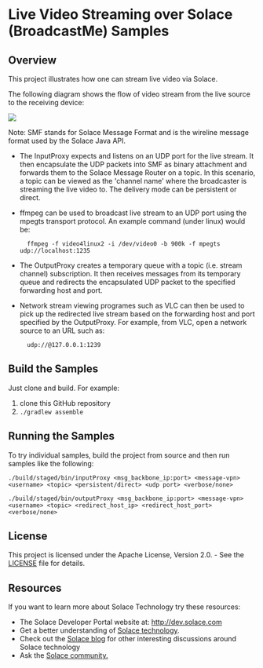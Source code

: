 # Live Video Streaming over Solace (BroadcastMe) Samples
## Overview

This project illustrates how one can stream live video via Solace. 

The following diagram shows the flow of video stream from the live source to the receiving device:

![](https://github.com/roberthsieh/broadcastme/blob/master/resources/Diagrams.png)

Note: SMF stands for Solace Message Format and is the wireline message format used by the Solace Java API.

- The InputProxy expects and listens on an UDP port for the live stream. It then encapsulate the UDP packets into SMF as 
binary attachment and forwards them to the Solace Message Router on a topic.  In this scenario, a topic can be viewed as the 'channel name' where the broadcaster is streaming the live video to. The delivery mode can be persistent or direct.

- ffmpeg can be used to broadcast live stream to an UDP port using the mpegts transport protocol. An example command (under linux) would be:

        ffmpeg -f video4linux2 -i /dev/video0 -b 900k -f mpegts udp://localhost:1235

- The OutputProxy creates a temporary queue with a topic (i.e. stream channel) subscription.  It then receives messages 
from its temporary queue and redirects the encapsulated UDP packet to the specified forwarding host and port.

- Network stream viewing programes such as VLC can then be used to pick up the redirected live stream based on the
forwarding host and port specified by the OutputProxy.  For example, from VLC, open a network source to an URL such as:

        udp://@127.0.0.1:1239


## Build the Samples

Just clone and build. For example:

  1. clone this GitHub repository
  1. `./gradlew assemble`


## Running the Samples

To try individual samples, build the project from source and then run samples like the following:

    ./build/staged/bin/inputProxy <msg_backbone_ip:port> <message-vpn> <username> <topic> <persistent/direct> <udp port> <verbose/none>

    ./build/staged/bin/outputProxy <msg_backbone_ip:port> <message-vpn> <username> <topic> <redirect_host_ip> <redirect_host_port> <verbose/none>


## License

This project is licensed under the Apache License, Version 2.0. - See the [LICENSE](LICENSE) file for details.


## Resources

If you want to learn more about Solace Technology try these resources:

- The Solace Developer Portal website at: http://dev.solace.com
- Get a better understanding of [Solace technology](http://dev.solace.com/tech/).
- Check out the [Solace blog](http://dev.solace.com/blog/) for other interesting discussions around Solace technology
- Ask the [Solace community.](http://dev.solace.com/community/)
